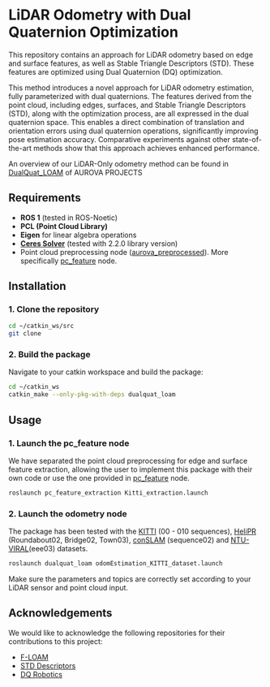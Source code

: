 
# LiDAR Odometry with Dual Quaternion Optimization

This repository contains an approach for LiDAR odometry based on edge and surface features, as well as Stable Triangle Descriptors (STD). These features are optimized using Dual Quaternion (DQ) optimization.

This method introduces a novel approach for LiDAR odometry estimation, fully parameterized with dual quaternions. The features derived from the point cloud, including edges, surfaces, and Stable Triangle Descriptors (STD), along with the optimization process, are all expressed in the dual quaternion space. This enables a direct combination of translation and orientation errors using dual quaternion operations, significantly improving pose estimation accuracy. Comparative experiments against other state-of-the-art methods show that this approach achieves enhanced performance.

An overview of our LiDAR-Only odometry method can be found in [DualQuat_LOAM](https://aurova-projects.github.io/dualquat_loam/) of AUROVA PROJECTS

## Requirements

- **ROS 1** (tested in ROS-Noetic)
- **PCL (Point Cloud Library)**
- **Eigen** for linear algebra operations
- **[Ceres Solver](http://ceres-solver.org/)** (tested with 2.2.0 library version)
- Point cloud preprocessing node ([aurova_preprocessed](https://github.com/AUROVA-LAB/aurova_preprocessed)). More specifically [pc_feature](https://github.com/AUROVA-LAB/aurova_preprocessed/tree/master/pc_features) node.

## Installation

### 1. Clone the repository

```bash
cd ~/catkin_ws/src
git clone 
```

### 2. Build the package

Navigate to your catkin workspace and build the package:

```bash
cd ~/catkin_ws
catkin_make --only-pkg-with-deps dualquat_loam
```

## Usage

### 1. Launch the pc_feature node

We have separated the point cloud preprocessing for edge and surface feature extraction, allowing the user to implement this package with their own code or use the one provided in [pc_feature](https://github.com/AUROVA-LAB/aurova_preprocessed/tree/master/pc_features) node.

```bash
roslaunch pc_feature_extraction Kitti_extraction.launch
```

### 2. Launch the odometry node

The package has been tested with the [KITTI](https://www.cvlibs.net/datasets/kitti/raw_data.php) (00 - 010 sequences), [HeliPR](https://sites.google.com/view/heliprdataset) (Roundabout02, Bridge02, Town03), [conSLAM](https://github.com/mac137/ConSLAM/tree/main) (sequence02) and [NTU-VIRAL](https://ntu-aris.github.io/ntu_viral_dataset/)(eee03) datasets.

```bash
roslaunch dualquat_loam odomEstimation_KITTI_dataset.launch
```
Make sure the parameters and topics are correctly set according to your LiDAR sensor and point cloud input.

## Acknowledgements

We would like to acknowledge the following repositories for their contributions to this project:

- [F-LOAM](https://github.com/wh200720041/floam)
- [STD Descriptors](https://github.com/hku-mars/STD)
- [DQ Robotics](https://github.com/dqrobotics)
